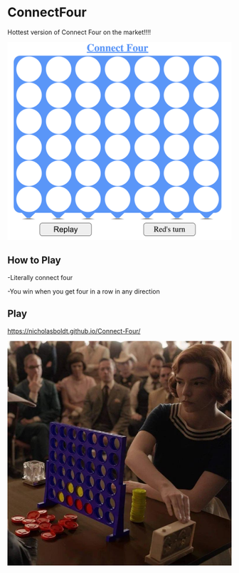 # ConnectFour
Hottest version of Connect Four on the market!!!!

<img src="screen.png">

## How to Play

-Literally connect four 

-You win when you get four in a row in any direction

## Play

https://nicholasboldt.github.io/Connect-Four/


<img src="gambit.jpg">